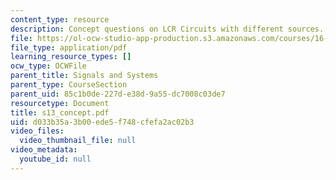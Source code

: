 ```yaml
---
content_type: resource
description: Concept questions on LCR Circuits with different sources.
file: https://ol-ocw-studio-app-production.s3.amazonaws.com/courses/16-01-unified-engineering-i-ii-iii-iv-fall-2005-spring-2006/d033b35a3b00ede5f748cfefa2ac02b3_s13_concept.pdf
file_type: application/pdf
learning_resource_types: []
ocw_type: OCWFile
parent_title: Signals and Systems
parent_type: CourseSection
parent_uid: 85c1b0de-227d-e38d-9a55-dc7008c03de7
resourcetype: Document
title: s13_concept.pdf
uid: d033b35a-3b00-ede5-f748-cfefa2ac02b3
video_files:
  video_thumbnail_file: null
video_metadata:
  youtube_id: null
---
```

